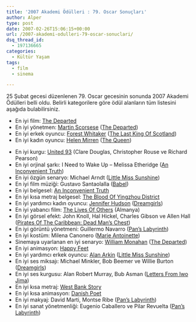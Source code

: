 ```yaml
---
title: '2007 Akademi Ödülleri : 79. Oscar Sonuçları'
author: Alper
type: post
date: 2007-02-26T15:06:15+00:00
url: /2007-akademi-odulleri-79-oscar-sonuclari/
dsq_thread_id:
  - 197136665
categories:
  - Kültür Yaşam
tags:
  - film
  - sinema

---
```

25 Şubat gecesi düzenlenen 79. Oscar gecesinin sonunda 2007 Akademi Ödülleri belli oldu. Belirli kategorilere göre ödül alanların tüm listesini aşağıda bulabilirsiniz.

  * En iyi film: [The Departed][1]
  * En iyi yönetmen: [Martin Scorsese][2] ([The Departed][1])
  * En iyi erkek oyuncu: [Forest Whitaker][3] ([The Last King Of Scotland][4])
  * En iyi kadın oyuncu: [Helen Mirren][5] ([The Queen][6])

<!--more-->

  * En iyi kurgu: [United 93][7] (Clare Douglas, Christopher Rouse ve Richard Pearson)
  * En iyi orjinal şarkı: I Need to Wake Up &#8211; Melissa Etheridge ([An Inconvenient Truth][8])
  * En iyi özgün senaryo: Michael Arndt ([Little Miss Sunshine][9])
  * En iyi film müziği: Gustavo Santaolalla ([Babel][10])
  * En iyi belgesel: [An Inconvenient Truth][8]
  * En iyi kısa metraj belgesel: [The Blood Of Yingzhou District][11]
  * En iyi yardımcı kadın oyuncu: [Jennifer Hudson][12] ([Dreamgirls][13])
  * En iyi yabancı film: [The Lives Of Others][14] (Almanya)
  * En iyi görsel efekt: John Knoll, Hal Hickel, Charles Gibson ve Allen Hall ([Pirates Of The Caribbean: Dead Man’s Chest][15])
  * En iyi görüntü yönetmeni: Guillermo Navarro ([Pan’s Labyrinth][16])
  * En iyi kostüm: Milena Canonero ([Marie Antoinette][17])
  * Sinemaya uyarlanan en iyi senaryo: [William Monahan][18] ([The Departed][1])
  * En iyi animasyon: [Happy Feet][19]
  * En iyi yardımcı erkek oyuncu: [Alan Arkin][20] ([Little Miss Sunshine][9])
  * En iyi ses miksajı: Michael Minkler, Bob Beemer ve Willie Burton ([Dreamgirls][13])
  * En iyi ses kurgusu: Alan Robert Murray, Bub Asman ([Letters From Iwo Jima][21])
  * En iyi kısa metraj: [West Bank Story][22]
  * En iyi kısa animasyon: [Danish Poet][23]
  * En iyi makyaj: David Marti, Montse Ribe ([Pan’s Labyrinth][16])
  * En iyi sanat yönetmenliği: Eugenio Caballero ve Pilar Revuelta ([Pan’s Labyrinth][16])

 [1]: https://imdb.com/title/tt0407887/
 [2]: https://imdb.com/name/nm0000217/
 [3]: https://imdb.com/name/nm0001845/
 [4]: https://imdb.com/title/tt0455590/
 [5]: https://imdb.com/name/nm0000545/
 [6]: https://imdb.com/title/tt0436697/
 [7]: https://imdb.com/title/tt0475276/
 [8]: https://imdb.com/title/tt0497116/
 [9]: https://imdb.com/title/tt0449059/
 [10]: https://imdb.com/title/tt0449467/
 [11]: https://imdb.com/title/tt0859595/
 [12]: https://imdb.com/name/nm1617685/
 [13]: https://imdb.com/title/tt0443489/
 [14]: https://imdb.com/title/tt0405094/
 [15]: https://imdb.com/title/tt0383574/
 [16]: https://imdb.com/title/tt0457430/
 [17]: https://imdb.com/title/tt0422720/
 [18]: https://imdb.com/name/nm1184258/
 [19]: https://imdb.com/title/tt0366548/
 [20]: https://imdb.com/name/nm0000273/
 [21]: https://imdb.com/title/tt0498380/
 [22]: https://imdb.com/title/tt0438575/
 [23]: https://imdb.com/title/tt0933357/